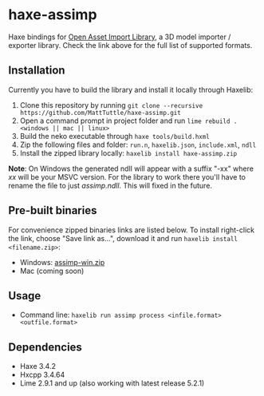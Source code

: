 haxe-assimp
===========

Haxe bindings for [Open Asset Import Library](http://assimp.sourceforge.net/), a 3D model importer / exporter library.
Check the link above for the full list of supported formats.

Installation
------------

Currently you have to build the library and install it locally through Haxelib:
1. Clone this repository by running `git clone --recursive https://github.com/MattTuttle/haxe-assimp.git`
2. Open a command prompt in project folder and run `lime rebuild . <windows || mac || linux>`
3. Build the neko executable through `haxe tools/build.hxml`
4. Zip the following files and folder: `run.n`, `haxelib.json`, `include.xml`, `ndll`
5. Install the zipped library locally: `haxelib install haxe-assimp.zip`

**Note**: On Windows the generated ndll will appear with a suffix "-xx" where *xx* will be your MSVC version. For the library to work there you'll have to rename the file to just *assimp.ndll*. This will fixed in the future.

Pre-built binaries
------------------

For convenience zipped binaries links are listed below. To install right-click the link, choose "Save link as...", download it and run `haxelib install <filename.zip>`:
* Windows: [assimp-win.zip](release/assimp-win.zip)
* Mac (coming soon)

Usage
-----

* Command line: `haxelib run assimp process <infile.format> <outfile.format>`

Dependencies
------------

* Haxe 3.4.2
* Hxcpp 3.4.64
* Lime 2.9.1 and up (also working with latest release 5.2.1)

